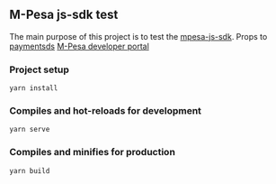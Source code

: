 ## M-Pesa js-sdk test
The main purpose of this project is to test the [mpesa-js-sdk](https://github.com/paymentsds/mpesa-js-sdk). Props to [paymentsds](http://developers.paymentsds.org/)
[M-Pesa developer portal](https://developer.mpesa.vm.co.m)

### Project setup
```
yarn install
```
### Compiles and hot-reloads for development
```
yarn serve
```
### Compiles and minifies for production
```
yarn build
```
